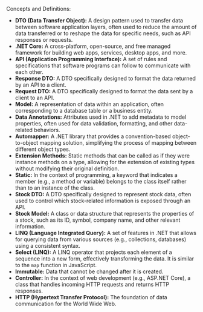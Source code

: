 Concepts and Definitions:

*   **DTO (Data Transfer Object):** A design pattern used to transfer data between software application layers, often used to reduce the amount of data transferred or to reshape the data for specific needs, such as API responses or requests.
*   **.NET Core:** A cross-platform, open-source, and free managed framework for building web apps, services, desktop apps, and more.
*   **API (Application Programming Interface):** A set of rules and specifications that software programs can follow to communicate with each other.
*   **Response DTO:** A DTO specifically designed to format the data returned by an API to a client.
*   **Request DTO:** A DTO specifically designed to format the data sent by a client to an API.
*   **Model:** A representation of data within an application, often corresponding to a database table or a business entity.
*   **Data Annotations:** Attributes used in .NET to add metadata to model properties, often used for data validation, formatting, and other data-related behaviors.
*   **Automapper:** A .NET library that provides a convention-based object-to-object mapping solution, simplifying the process of mapping between different object types.
*   **Extension Methods:** Static methods that can be called as if they were instance methods on a type, allowing for the extension of existing types without modifying their original definition.
*   **Static:** In the context of programming, a keyword that indicates a member (e.g., a method or variable) belongs to the class itself rather than to an instance of the class.
*   **Stock DTO:** A DTO specifically designed to represent stock data, often used to control which stock-related information is exposed through an API.
*   **Stock Model:** A class or data structure that represents the properties of a stock, such as its ID, symbol, company name, and other relevant information.
*   **LINQ (Language Integrated Query):** A set of features in .NET that allows for querying data from various sources (e.g., collections, databases) using a consistent syntax.
*   **Select (LINQ):** A LINQ operator that projects each element of a sequence into a new form, effectively transforming the data. It is similar to the `map` function in JavaScript.
*   **Immutable:** Data that cannot be changed after it is created.
*   **Controller:** In the context of web development (e.g., ASP.NET Core), a class that handles incoming HTTP requests and returns HTTP responses.
*   **HTTP (Hypertext Transfer Protocol):** The foundation of data communication for the World Wide Web.